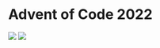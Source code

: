 Advent of Code 2022
===================

![](https://img.shields.io/badge/stars%20⭐-50-yellow) ![](https://img.shields.io/badge/days%20completed-25-red)